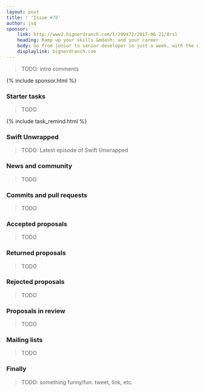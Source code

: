 ```yaml
---
layout: post
title: ! 'Issue #78'
author: jsq
sponsor:
    link: http://www2.bignerdranch.com/l/299472/2017-06-21/8rxl
    heading: Ramp up your skills &mdash; and your career
    body: Go from junior to senior developer in just a week, with the experts who have taught iOS from the very beginning.
    displaylink: bignerdranch.com
---
```


> TODO: intro comments

<!--excerpt-->

{% include sponsor.html %}

### Starter tasks

> TODO

{% include task_remind.html %}

### Swift Unwrapped

> TODO: Latest episode of Swift Unwrapped

### News and community

> TODO

### Commits and pull requests

> TODO

### Accepted proposals

> TODO

### Returned proposals

> TODO

### Rejected proposals

> TODO

### Proposals in review

> TODO

### Mailing lists

> TODO

### Finally

> TODO: something funny/fun. tweet, link, etc.
